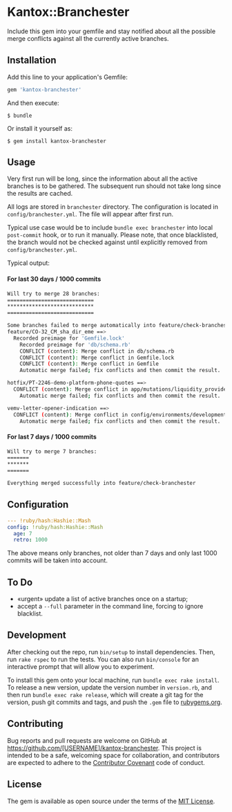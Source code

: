 # Kantox::Branchester

Include this gem into your gemfile and stay notified about all the possible
merge conflicts against all the currently active branches.

## Installation

Add this line to your application's Gemfile:

```ruby
gem 'kantox-branchester'
```

And then execute:

    $ bundle

Or install it yourself as:

    $ gem install kantox-branchester

## Usage

Very first run will be long, since the information about all the active
branches is to be gathered. The subsequent run should not take long since
the results are cached.

All logs are stored in `branchester` directory. The configuration is located
in `config/branchester.yml`. The file will appear after first run.

Typical use case would be to include `bundle exec branchester` into local
`post-commit` hook, or to run it manually. Please note, that once blacklisted,
the branch would not be checked against until explicitly removed from
`config/branchester.yml`.

Typical output:

#### For last 30 days / 1000 commits

```bash
Will try to merge 28 branches:
============================
****************************
============================

Some branches failed to merge automatically into feature/check-branchester
feature/CO-32_CM_sha_dir_eme ==>
  Recorded preimage for 'Gemfile.lock'
	Recorded preimage for 'db/schema.rb'
	CONFLICT (content): Merge conflict in db/schema.rb
	CONFLICT (content): Merge conflict in Gemfile.lock
	CONFLICT (content): Merge conflict in Gemfile
	Automatic merge failed; fix conflicts and then commit the result.

hotfix/PT-2246-demo-platform-phone-quotes ==>
  CONFLICT (content): Merge conflict in app/mutations/liquidity_provider_router.rb
	Automatic merge failed; fix conflicts and then commit the result.

vemv-letter-opener-indication ==>
  CONFLICT (content): Merge conflict in config/environments/development.rb
	Automatic merge failed; fix conflicts and then commit the result.

```

#### For last 7 days / 1000 commits

```bash
Will try to merge 7 branches:
=======
*******
=======

Everything merged successfully into feature/check-branchester
```

## Configuration

```yaml
--- !ruby/hash:Hashie::Mash
config: !ruby/hash:Hashie::Mash
  age: 7
  retro: 1000
```

The above means only branches, not older than 7 days and only last 1000 commits
will be taken into account.

## To Do

  * «urgent» update a list of active branches once on a startup;
  * accept a `--full` parameter in the command line, forcing to ignore blacklist.

## Development

After checking out the repo, run `bin/setup` to install dependencies. Then, run `rake rspec` to run the tests. You can also run `bin/console` for an interactive prompt that will allow you to experiment.

To install this gem onto your local machine, run `bundle exec rake install`. To release a new version, update the version number in `version.rb`, and then run `bundle exec rake release`, which will create a git tag for the version, push git commits and tags, and push the `.gem` file to [rubygems.org](https://rubygems.org).

## Contributing

Bug reports and pull requests are welcome on GitHub at https://github.com/[USERNAME]/kantox-branchester. This project is intended to be a safe, welcoming space for collaboration, and contributors are expected to adhere to the [Contributor Covenant](contributor-covenant.org) code of conduct.


## License

The gem is available as open source under the terms of the [MIT License](http://opensource.org/licenses/MIT).
